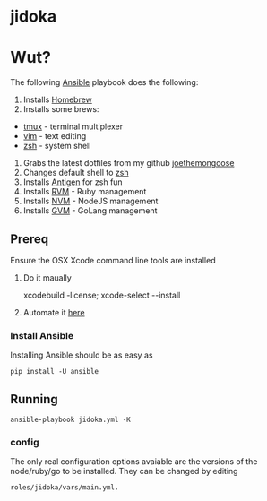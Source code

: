 jidoka
======

# Wut?

The following [Ansible](https://github.com/ansible/ansible) playbook does the following:

1. Installs [Homebrew](http://brew.sh/)
1. Installs some brews:
  * [tmux](http://tmux.sourceforge.net/) - terminal multiplexer
  * [vim](http://www.vim.org/) - text editing
  * [zsh](http://www.zsh.org/) - system shell
1. Grabs the latest dotfiles from my github [joethemongoose](https://github.com/joethemongoose/dotfiles)
1. Changes default shell to [zsh](http://www.zsh.org/)
1. Installs [Antigen](https://github.com/zsh-users/antigen) for zsh fun
1. Installs [RVM](https://rvm.io/rvm) - Ruby management
1. Installs [NVM](https://github.com/creationix/nvm) - NodeJS management
1. Installs [GVM](https://github.com/moovweb/gvm) - GoLang management

## Prereq
Ensure the OSX Xcode command line tools are installed

1. Do it maually

    xcodebuild -license; xcode-select --install

1. Automate it [here](https://gist.github.com/d7an/9756475)

### Install Ansible

Installing Ansible should be as easy as

    pip install -U ansible

## Running

    ansible-playbook jidoka.yml -K

### config

The only real configuration options avaiable are the versions of the node/ruby/go to be installed. They can be changed by editing 

    roles/jidoka/vars/main.yml.
